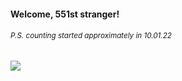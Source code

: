 #### Welcome, 551st stranger!

###### <sup>P.S. counting started approximately in 10.01.22</sup>

<img src="https://kraftwerk28.pp.ua/vcnt.png"></img>
